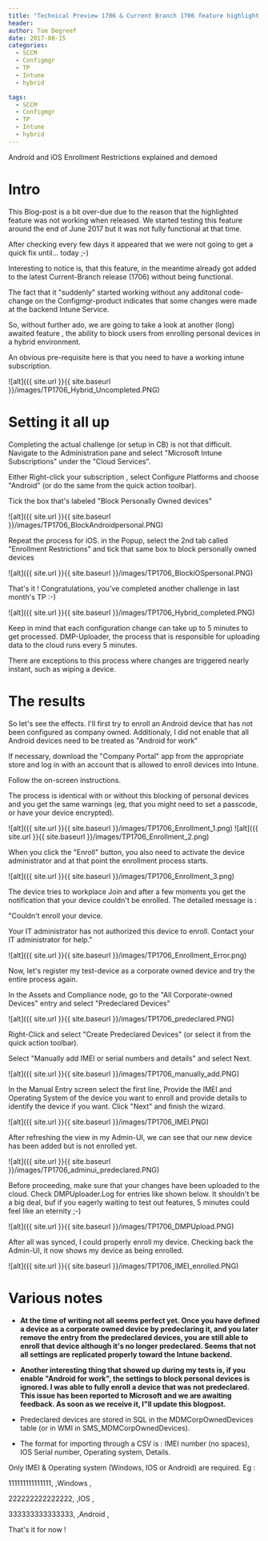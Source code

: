 ```yaml
---
title: "Technical Preview 1706 & Current Branch 1706 feature highlight : Android and iOS Enrollment Restrictions"
header:
author: Tom Degreef
date: 2017-08-15
categories:
  - SCCM
  - Configmgr
  - TP
  - Intune
  - hybrid

tags:
  - SCCM
  - Configmgr
  - TP
  - Intune
  - hybrid
---
```


Android and iOS Enrollment Restrictions explained and demoed

# Intro #

This Blog-post is a bit over-due due to the reason that the highlighted feature was not working when released.
We started testing this feature around the end of June 2017 but it was not fully functional at that time.

After checking every few days it appeared that we were not going to get a quick fix until... today ;-)

Interesting to notice is, that this feature, in the meantime already got added to the latest Current-Branch release (1706) without being functional.

The fact that it "suddenly" started working without any additonal code-change on the Configmgr-product indicates that some changes were made at the backend Intune Service.

So, without further ado, we are going to take a look at another (long) awaited feature , the ability to block users from enrolling personal devices in a hybrid environment.

An obvious pre-requisite here is that you need to have a working intune subscription.

![alt]({{ site.url }}{{ site.baseurl }}/images/TP1706_Hybrid_Uncompleted.PNG)

# Setting it all up #

Completing the actual challenge (or setup in CB) is not that difficult. Navigate to the Administration pane and select "Microsoft Intune Subscriptions" under the "Cloud Services".

Either Right-click your subscription , select Configure Platforms and choose "Android" (or do the same from the quick action toolbar).

Tick the box that's labeled "Block Personally Owned devices"


![alt]({{ site.url }}{{ site.baseurl }}/images/TP1706_BlockAndroidpersonal.PNG)

Repeat the process for iOS. in the Popup, select the 2nd tab called "Enrollment Restrictions" and tick that same box to block personally owned devices

![alt]({{ site.url }}{{ site.baseurl }}/images/TP1706_BlockiOSpersonal.PNG)

That's it ! Congratulations, you've completed another challenge in last month's TP :-)

![alt]({{ site.url }}{{ site.baseurl }}/images/TP1706_Hybrid_completed.PNG)

Keep in mind that each configuration change can take up to 5 minutes to get processed. DMP-Uploader, the process that is responsible for uploading data to the cloud runs every 5 minutes.

There are exceptions to this process where changes are triggered nearly instant, such as wiping a device.


# The results #

So let's see the effects. I'll first try to enroll an Android device that has not been configured as company owned. Additionaly, I did not enable that all Android devices need to be treated as "Android for work"

If necessary, download the "Company Portal" app from the appropriate store and log in with an account that is allowed to enroll devices into Intune.

Follow the on-screen instructions.

The process is identical with or without this blocking of personal devices and you get the same warnings (eg, that you might need to set a passcode, or have your device encrypted).

![alt]({{ site.url }}{{ site.baseurl }}/images/TP1706_Enrollment_1.png)
![alt]({{ site.url }}{{ site.baseurl }}/images/TP1706_Enrollment_2.png)

When you click the "Enroll" button, you also need to activate the device administrator and at that point the enrollment process starts.

![alt]({{ site.url }}{{ site.baseurl }}/images/TP1706_Enrollment_3.png)

The device tries to workplace Join and after a few moments you get the notification that your device couldn't be enrolled. The detailed message is :

"Couldn't enroll your device.

Your IT administrator has not authorized this device to enroll. Contact your IT administrator for help."

![alt]({{ site.url }}{{ site.baseurl }}/images/TP1706_Enrollment_Error.png)

Now, let's register my test-device as a corporate owned device and try the entire process again.

In the Assets and Compliance node, go to the "All Corporate-owned Devices" entry and select "Predeclared Devices"

![alt]({{ site.url }}{{ site.baseurl }}/images/TP1706_predeclared.PNG)

Right-Click and select "Create Predeclared Devices" (or select it from the quick action toolbar).

Select "Manually add IMEI or serial numbers and details" and select Next.

![alt]({{ site.url }}{{ site.baseurl }}/images/TP1706_manually_add.PNG)

In the Manual Entry screen select the first line, Provide the IMEI and Operating System of the device you want to enroll and provide details to identify the device if you want.
Click "Next" and finish the wizard.

![alt]({{ site.url }}{{ site.baseurl }}/images/TP1706_IMEI.PNG)

After refreshing the view in my Admin-UI, we can see that our new device has been added but is not enrolled yet.

![alt]({{ site.url }}{{ site.baseurl }}/images/TP1706_adminui_predeclared.PNG)

Before proceeding, make sure that your changes have been uploaded to the cloud. Check DMPUploader.Log for entries like shown below.
It shouldn't be a big deal, buf if you eagerly waiting to test out features, 5 minutes could feel like an eternity ;-)

![alt]({{ site.url }}{{ site.baseurl }}/images/TP1706_DMPUpload.PNG)

After all was synced, I could properly enroll my device.
Checking back the Admin-UI, it now shows my device as being enrolled.

![alt]({{ site.url }}{{ site.baseurl }}/images/TP1706_IMEI_enrolled.PNG)


# Various notes #

*   **At the time of writing not all seems perfect yet. Once you have defined a device as a corporate owned device by predeclaring it, and you later remove the entry from the predeclared devices, you are still able to enroll that device although it's no longer predeclared. Seems that not all settings are replicated properly toward the Intune backend.**

* **Another interesting thing that showed up during my tests is, if you enable "Android for work", the settings to block personal devices is ignored. I was able to fully enroll a device that was not predeclared. This issue has been reported to Microsoft and we are awaiting feedback. As soon as we receive it, I"ll update this blogpost.**


*   Predeclared devices are stored in SQL in the MDMCorpOwnedDevices table (or in WMI in SMS_MDMCorpOwnedDevices).

*   The format for importing through a CSV is : IMEI number (no spaces), IOS Serial number, Operating system, Details.

Only IMEI & Operating system (Windows, IOS or Android) are required. Eg :

111111111111111, ,Windows ,

222222222222222, ,IOS ,

333333333333333, ,Android ,

That's it for now !
